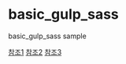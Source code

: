 # basic_gulp_sass
basic_gulp_sass sample

[참조1](https://blog.thereis.xyz/81?category=660023)
[참조2](http://www.incodom.kr/Gulp)
[참조3](https://medium.com/notonlycss/setting-up-a-css-build-process-with-gulp-f4fca4b90148)

